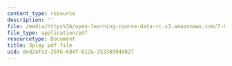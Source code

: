 ```yaml
---
content_type: resource
description: ''
file: /media/https%3A/open-learning-course-data-rc.s3.amazonaws.com/7-016-introductory-biology-fall-2018/ded2afa226f6684f612a25338994d827_hDppkpYcBdg.pdf
file_type: application/pdf
resourcetype: Document
title: 3play pdf file
uid: ded2afa2-26f6-684f-612a-25338994d827
---
```

